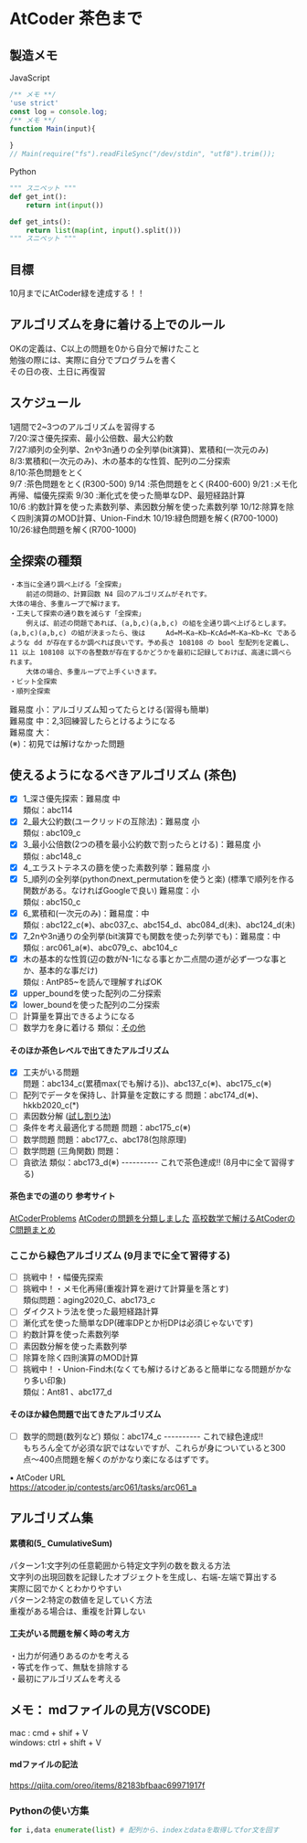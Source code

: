 # AtCoder 茶色まで
## 製造メモ
JavaScript
``` JavaScript
/** メモ **/
'use strict'
const log = console.log;
/** メモ **/
function Main(input){
	
}
// Main(require("fs").readFileSync("/dev/stdin", "utf8").trim());
```

Python
``` Python
""" スニペット """
def get_int():
	return int(input())

def get_ints():
	return list(map(int, input().split()))
""" スニペット """
```

## 目標
10月までにAtCoder緑を達成する！！  

## アルゴリズムを身に着ける上でのルール
OKの定義は、C以上の問題を0から自分で解けたこと  
勉強の際には、実際に自分でプログラムを書く  
その日の夜、土日に再復習  

## スケジュール
1週間で2~3つのアルゴリズムを習得する  
7/20:深さ優先探索、最小公倍数、最大公約数  
7/27:順列の全列挙、2nや3n通りの全列挙(bit演算)、累積和(一次元のみ)  
8/3:累積和(一次元のみ)、木の基本的な性質、配列の二分探索  
8/10:茶色問題をとく  
9/7  :茶色問題をとく(R300-500)
9/14 :茶色問題をとく(R400-600)
9/21 :メモ化再帰、幅優先探索 
9/30 :漸化式を使った簡単なDP、最短経路計算  
10/6 :約数計算を使った素数列挙、素因数分解を使った素数列挙
10/12:除算を除く四則演算のMOD計算、Union-Find木
10/19:緑色問題を解く(R700-1000)
10/26:緑色問題を解く(R700-1000)

## 全探索の種類
	・本当に全通り調べ上げる「全探索」  
		前述の問題の、計算回数 N4 回のアルゴリズムがそれです。  
	大体の場合、多重ループで解けます。  
	・工夫して探索の通り数を減らす「全探索」  
		例えば、前述の問題であれば、(a,b,c)(a,b,c) の組を全通り調べ上げるとします。(a,b,c)(a,b,c) の組が決まったら、後は 	Ad=M−Ka−Kb−KcAd=M−Ka−Kb−Kc であるような dd が存在するか調べれば良いです。予め長さ 108108 の bool 型配列を定義し、11 以上 108108 以下の各整数が存在するかどうかを最初に記録しておけば、高速に調べられます。
		大体の場合、多重ループで上手くいきます。
	・ビット全探索  
	・順列全探索  

難易度 小：アルゴリズム知ってたらとける(習得も簡単)  
難易度 中：2,3回練習したらとけるようになる  
難易度 大：  
(※)：初見では解けなかった問題  

## 使えるようになるべきアルゴリズム (茶色)
- [x] 1_深さ優先探索：難易度 中  
	類似：abc114  
- [x] 2_最大公約数(ユークリッドの互除法)：難易度 小  
	類似 : abc109_c  
- [x] 3_最小公倍数(2つの積を最小公約数で割ったらとける)：難易度 小  
	類似 : abc148_c  
- [x] 4_エラストテネスの篩を使った素数列挙：難易度 小  
- [x] 5_順列の全列挙(pythonのnext_permutationを使うと楽) (標準で順列を作る関数がある。なければGoogleで良い) 難易度：小  
	類似 : abc150_c  
- [x] 6_累積和(一次元のみ)：難易度：中    
	類似 : abc122_c(※)、abc037_c、abc154_d、abc084_d(未)、abc124_d(未)  
- [x] 7_2nや3n通りの全列挙(bit演算でも関数を使った列挙でも)：難易度：中  
	類似 : arc061_a(※)、abc079_c、abc104_c  
- [x] 木の基本的な性質(辺の数がN-1になる事とか二点間の道が必ず一つな事とか、基本的な事だけ)  
	類似 : AntP85~を読んで理解すればOK  
- [x] upper_boundを使った配列の二分探索  
- [x] lower_boundを使った配列の二分探索  
- [ ] 計算量を算出できるようになる 
- [ ] 数学力を身に着ける
	類似：[その他](https://qiita.com/fujioka_math/items/1e55062c58d45f837b10)
#### そのほか茶色レベルで出てきたアルゴリズム  
- [x] 工夫がいる問題  
	問題：abc134_c(累積max(でも解ける))、abc137_c(※)、abc175_c(※)  
- [ ] 配列でデータを保持し、計算量を定数にする
	問題：abc174_d(※)、hkkb2020_c(*)
- [ ] 素因数分解 ([試し割り法](https://ja.wikipedia.org/wiki/試し割り法))
- [ ] 条件を考え最適化する問題
	問題：abc175_c(※)
- [ ] 数学問題
	問題：abc177_c、abc178(包除原理)
- [ ] 数学問題 (三角関数)
	問題：
- [ ] 貪欲法
類似：abc173_d(※)
---------- これで茶色達成‼︎ (8月中に全て習得する)
#### 茶色までの道のり 参考サイト
[AtCoderProblems](https://kenkoooo.com/atcoder)
[AtCoderの問題を分類しました](https://qiita.com/KoyanagiHitoshi/items/32dc42d8c5ee75339e54)
[高校数学で解けるAtCoderのC問題まとめ](https://qiita.com/fujioka_math/items/1e55062c58d45f837b10)

### ここから緑色アルゴリズム (9月までに全て習得する)  
- [ ] 挑戦中！・幅優先探索  
- [ ] 挑戦中！・メモ化再帰(重複計算を避けて計算量を落とす)  
	類似問題：aging2020_C、abc173_c  
- [ ] ダイクストラ法を使った最短経路計算  
- [ ] 漸化式を使った簡単なDP(確率DPとか桁DPは必須じゃないです)  
- [ ] 約数計算を使った素数列挙  
- [ ] 素因数分解を使った素数列挙  
- [ ] 除算を除く四則演算のMOD計算  
- [ ] 挑戦中！・Union-Find木(なくても解けるけどあると簡単になる問題がかなり多い印象)  
	類似：Ant81 、abc177_d
#### そのほか緑色問題で出てきたアルゴリズム  
- [ ] 数学的問題(数列など)
	類似：abc174_c
---------- これで緑色達成‼︎  
もちろん全てが必須な訳ではないですが、これらが身についていると300点〜400点問題を解くのがかなり楽になるはずです。  

▪️ AtCoder URL  
https://atcoder.jp/contests/arc061/tasks/arc061_a  

## アルゴリズム集
#### 累積和(5_ CumulativeSum)
パターン1:文字列の任意範囲から特定文字列の数を数える方法  
	文字列の出現回数を記録したオブジェクトを生成し、右端-左端で算出する  
	実際に図でかくとわかりやすい  
パターン2:特定の数値を足していく方法  
	重複がある場合は、重複を計算しない  

#### 工夫がいる問題を解く時の考え方
・出力が何通りあるのかを考える  
・等式を作って、無駄を排除する  
・最初にアルゴリズムを考える

## メモ： mdファイルの見方(VSCODE)
mac : cmd + shif + V  
windows: ctrl + shift + V
#### mdファイルの記法
https://qiita.com/oreo/items/82183bfbaac69971917f

### Pythonの使い方集
``` Python 
for i,data enumerate(list) # 配列から、indexとdataを取得してfor文を回す
```